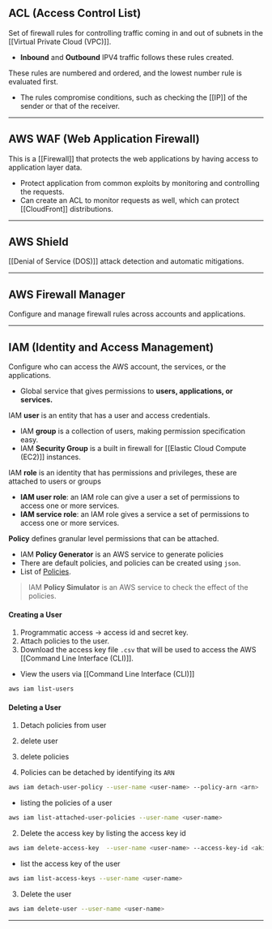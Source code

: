 ## ACL (Access Control List)

Set of firewall rules for controlling traffic coming in and out of subnets in the [[Virtual Private Cloud (VPC)]].
- **Inbound** and **Outbound** IPV4 traffic follows these rules created.

These rules are numbered and ordered, and the lowest number rule is evaluated first.
- The rules compromise conditions, such as checking the [[IP]] of the sender or that of the receiver.

___
## AWS WAF (Web Application Firewall)

This is a [[Firewall]] that protects the web applications by having access to application layer data.
- Protect application from common exploits by monitoring and controlling the requests.
- Can create an ACL to monitor requests as well, which can protect [[CloudFront]] distributions.

___
## AWS Shield

[[Denial of Service (DOS)]] attack detection and automatic mitigations. 

___
## AWS Firewall Manager

Configure and manage firewall rules across accounts and applications.

___
## IAM (Identity and Access Management)

Configure who can access the AWS account, the services, or the applications.
- Global service that gives permissions to **users, applications, or services.**

IAM **user** is an entity that has a user and access credentials.
- IAM **group** is a collection of users, making permission specification easy.
- IAM **Security Group** is a built in firewall for [[Elastic Cloud Compute (EC2)]] instances.

IAM **role** is an identity that has permissions and privileges, these are attached to users or groups
- **IAM user role**: an IAM role can give a user a set of permissions to access one or more services.
-  **IAM service role**: an IAM role gives a service a set of permissions to access one or more services.

**Policy** defines granular level permissions that can be attached.
- IAM **Policy Generator** is an AWS service to generate policies
- There are default policies, and policies can be created using `json`.
- List of [Policies](https://docs.aws.amazon.com/IAM/latest/UserGuide/access_policies_examples.html).

> IAM **Policy Simulator** is an AWS service to check the effect of the policies.

#### Creating a User

1. Programmatic access -> access id and secret key.
2. Attach policies to the user.
3. Download the access key file `.csv` that will be used to access the AWS [[Command Line Interface (CLI)]].

- View the users via [[Command Line Interface (CLI)]]
```bash
aws iam list-users
```

#### Deleting a User

1. Detach policies from user
2. delete user
3. delete policies

1. Policies can be detached by identifying its `ARN`
``` bash
aws iam detach-user-policy --user-name <user-name> --policy-arn <arn>
```
* listing the policies of a user
``` bash
aws iam list-attached-user-policies --user-name <user-name>
```

2. Delete the access key by listing the access key id
``` bash
aws iam delete-access-key  --user-name <user-name> --access-key-id <akid>
```
* list the access key of the user
```bash
aws iam list-access-keys --user-name <user-name>
```

3. Delete the user
``` bash
aws iam delete-user --user-name <user-name>
```

___
